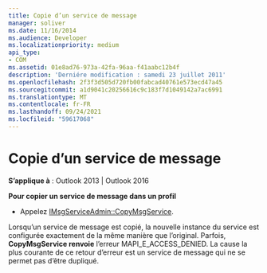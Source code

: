 ```yaml
---
title: Copie d’un service de message
manager: soliver
ms.date: 11/16/2014
ms.audience: Developer
ms.localizationpriority: medium
api_type:
- COM
ms.assetid: 01e8ad76-973a-42fa-96aa-f41aabc12b4f
description: 'Derniére modification : samedi 23 juillet 2011'
ms.openlocfilehash: 2f3f3d505d720fb00fabcad40761e573ecd47a45
ms.sourcegitcommit: a1d9041c20256616c9c183f7d1049142a7ac6991
ms.translationtype: MT
ms.contentlocale: fr-FR
ms.lasthandoff: 09/24/2021
ms.locfileid: "59617068"
---
```

# <a name="copying-a-message-service"></a>Copie d’un service de message

  
  
**S’applique à** : Outlook 2013 | Outlook 2016 
  
 **Pour copier un service de message dans un profil**
  
- Appelez [IMsgServiceAdmin::CopyMsgService](imsgserviceadmin-copymsgservice.md).
    
Lorsqu’un service de message est copié, la nouvelle instance du service est configurée exactement de la même manière que l’original. Parfois, **CopyMsgService renvoie** l’erreur MAPI_E_ACCESS_DENIED. La cause la plus courante de ce retour d’erreur est un service de message qui ne se permet pas d’être dupliqué. 
  

